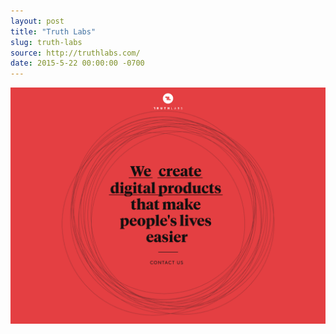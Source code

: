 ```yaml
---
layout: post
title: "Truth Labs"
slug: truth-labs
source: http://truthlabs.com/
date: 2015-5-22 00:00:00 -0700
---
```


<img src="/assets/img/screenshots/truth-labs.jpg">
